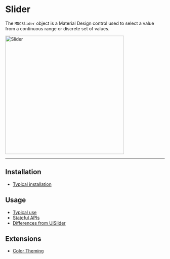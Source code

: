 # Slider

The `MDCSlider` object is a Material Design control used to select a value from a continuous range
or discrete set of values.

<div class="article__asset article__asset--screenshot">
  <img src="docs/assets/slider.png" alt="Slider" width="375">
</div>

<!-- design-and-api -->

<!-- toc -->

- - -

## Installation

- [Typical installation](../../../docs/component-installation.md)

## Usage

- [Typical use](typical-use.md)
- [Stateful APIs](stateful-apis.md)
- [Differences from UISlider](differences-from-uislider.md)

## Extensions

- [Color Theming](color-theming.md)
